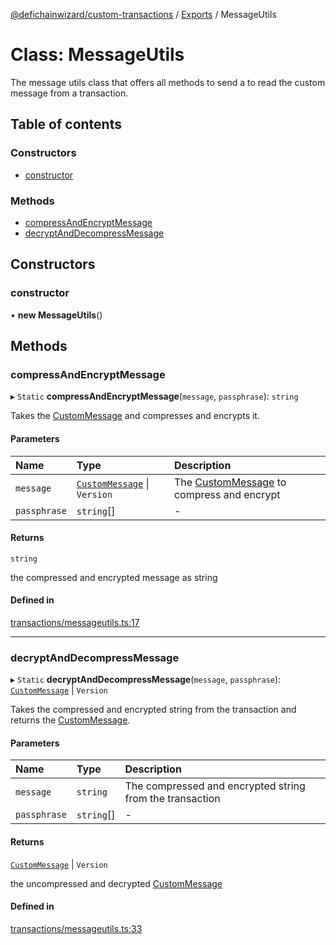 [@defichainwizard/custom-transactions](../README.md) / [Exports](../modules.md) / MessageUtils

# Class: MessageUtils

The message utils class that offers all methods to send a
to read the custom message from a transaction.

## Table of contents

### Constructors

- [constructor](MessageUtils.md#constructor)

### Methods

- [compressAndEncryptMessage](MessageUtils.md#compressandencryptmessage)
- [decryptAndDecompressMessage](MessageUtils.md#decryptanddecompressmessage)

## Constructors

### constructor

• **new MessageUtils**()

## Methods

### compressAndEncryptMessage

▸ `Static` **compressAndEncryptMessage**(`message`, `passphrase`): `string`

Takes the [CustomMessage](../interfaces/CustomMessage.md) and compresses and encrypts it.

#### Parameters

| Name | Type | Description |
| :------ | :------ | :------ |
| `message` | [`CustomMessage`](../interfaces/CustomMessage.md) \| `Version` | The [CustomMessage](../interfaces/CustomMessage.md) to compress and encrypt |
| `passphrase` | `string`[] | - |

#### Returns

`string`

the compressed and encrypted message as string

#### Defined in

[transactions/messageutils.ts:17](https://github.com/DeFiChain-Wizard/custom-transcation-library/blob/2774d1c/src/transactions/messageutils.ts#L17)

___

### decryptAndDecompressMessage

▸ `Static` **decryptAndDecompressMessage**(`message`, `passphrase`): [`CustomMessage`](../interfaces/CustomMessage.md) \| `Version`

Takes the compressed and encrypted string from the transaction and returns the [CustomMessage](../interfaces/CustomMessage.md).

#### Parameters

| Name | Type | Description |
| :------ | :------ | :------ |
| `message` | `string` | The compressed and encrypted string from the transaction |
| `passphrase` | `string`[] | - |

#### Returns

[`CustomMessage`](../interfaces/CustomMessage.md) \| `Version`

the uncompressed and decrypted [CustomMessage](../interfaces/CustomMessage.md)

#### Defined in

[transactions/messageutils.ts:33](https://github.com/DeFiChain-Wizard/custom-transcation-library/blob/2774d1c/src/transactions/messageutils.ts#L33)
